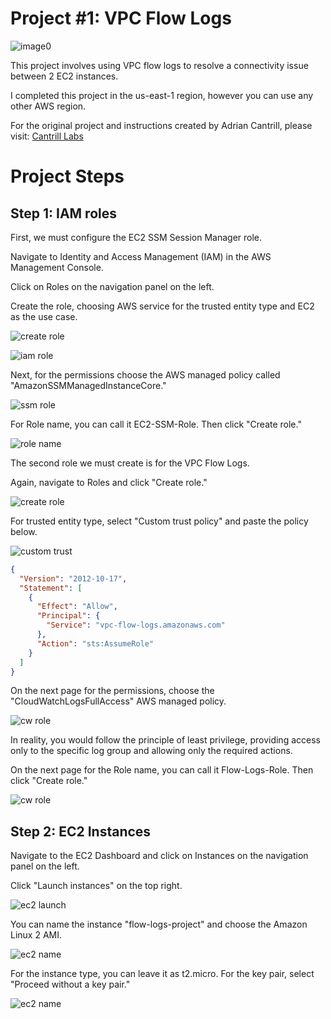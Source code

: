 # Project #1: VPC Flow Logs

![image0](images/flowlogsproject.png)

This project involves using VPC flow logs to resolve a connectivity issue between 2 EC2 instances.

I completed this project in the us-east-1 region, however you can use any other AWS region.

For the original project and instructions created by Adrian Cantrill, please visit: [Cantrill Labs](https://github.com/acantril/learn-cantrill-io-labs/tree/master/00-aws-simple-demos/aws-vpc-flow-logs)

# Project Steps

## Step 1: IAM roles

First, we must configure the EC2 SSM Session Manager role.

Navigate to Identity and Access Management (IAM) in the AWS Management Console. 

Click on Roles on the navigation panel on the left. 

Create the role, choosing AWS service for the trusted entity type and EC2 as the use case.

![create role](images/createroleclick.png)

![iam role](images/iamec2.png)

Next, for the permissions choose the AWS managed policy called "AmazonSSMManagedInstanceCore."

![ssm role](images/ssmrole.png)

For Role name, you can call it EC2-SSM-Role. Then click "Create role."

![role name](images/ssmrolename.png)

The second role we must create is for the VPC Flow Logs. 

Again, navigate to Roles and click "Create role."

![create role](images/createroleclick.png)

For trusted entity type, select "Custom trust policy" and paste the policy below.

![custom trust](images/customtrust.png)

```json
{
  "Version": "2012-10-17",
  "Statement": [
    {
      "Effect": "Allow",
      "Principal": {
        "Service": "vpc-flow-logs.amazonaws.com"
      },
      "Action": "sts:AssumeRole"
    }
  ]
}
```

On the next page for the permissions, choose the "CloudWatchLogsFullAccess" AWS managed policy.

![cw role](images/cwrole.png)

In reality, you would follow the principle of least privilege, providing access only to the specific log group and allowing only the required actions.

On the next page for the Role name, you can call it Flow-Logs-Role. Then click "Create role."

![cw role](images/cwrolename.png)

## Step 2: EC2 Instances

Navigate to the EC2 Dashboard and click on Instances on the navigation panel on the left.

Click "Launch instances" on the top right.

![ec2 launch](images/ec2launch.png)

You can name the instance "flow-logs-project" and choose the Amazon Linux 2 AMI.

![ec2 name](images/nameami.png)

For the instance type, you can leave it as t2.micro. For the key pair, select "Proceed without a key pair."

![ec2 name](images/instancetype.png)

